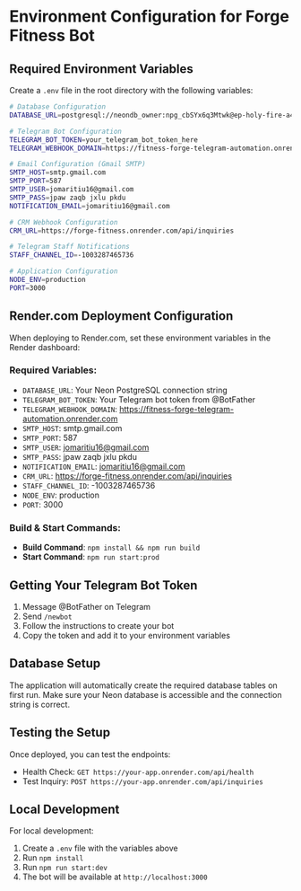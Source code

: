 # Environment Configuration for Forge Fitness Bot

## Required Environment Variables

Create a `.env` file in the root directory with the following variables:

```bash
# Database Configuration
DATABASE_URL=postgresql://neondb_owner:npg_cbSYx6q3Mtwk@ep-holy-fire-a44g93lx-pooler.us-east-1.aws.neon.tech/neondb?sslmode=require&channel_binding=require

# Telegram Bot Configuration
TELEGRAM_BOT_TOKEN=your_telegram_bot_token_here
TELEGRAM_WEBHOOK_DOMAIN=https://fitness-forge-telegram-automation.onrender.com

# Email Configuration (Gmail SMTP)
SMTP_HOST=smtp.gmail.com
SMTP_PORT=587
SMTP_USER=jomaritiu16@gmail.com
SMTP_PASS=jpaw zaqb jxlu pkdu
NOTIFICATION_EMAIL=jomaritiu16@gmail.com

# CRM Webhook Configuration
CRM_URL=https://forge-fitness.onrender.com/api/inquiries

# Telegram Staff Notifications
STAFF_CHANNEL_ID=-1003287465736

# Application Configuration
NODE_ENV=production
PORT=3000
```

## Render.com Deployment Configuration

When deploying to Render.com, set these environment variables in the Render dashboard:

### Required Variables:

- `DATABASE_URL`: Your Neon PostgreSQL connection string
- `TELEGRAM_BOT_TOKEN`: Your Telegram bot token from @BotFather
- `TELEGRAM_WEBHOOK_DOMAIN`: https://fitness-forge-telegram-automation.onrender.com
- `SMTP_HOST`: smtp.gmail.com
- `SMTP_PORT`: 587
- `SMTP_USER`: jomaritiu16@gmail.com
- `SMTP_PASS`: jpaw zaqb jxlu pkdu
- `NOTIFICATION_EMAIL`: jomaritiu16@gmail.com
- `CRM_URL`: https://forge-fitness.onrender.com/api/inquiries
- `STAFF_CHANNEL_ID`: -1003287465736
- `NODE_ENV`: production
- `PORT`: 3000

### Build & Start Commands:

- **Build Command**: `npm install && npm run build`
- **Start Command**: `npm run start:prod`

## Getting Your Telegram Bot Token

1. Message @BotFather on Telegram
2. Send `/newbot`
3. Follow the instructions to create your bot
4. Copy the token and add it to your environment variables

## Database Setup

The application will automatically create the required database tables on first run. Make sure your Neon database is accessible and the connection string is correct.

## Testing the Setup

Once deployed, you can test the endpoints:

- Health Check: `GET https://your-app.onrender.com/api/health`
- Test Inquiry: `POST https://your-app.onrender.com/api/inquiries`

## Local Development

For local development:

1. Create a `.env` file with the variables above
2. Run `npm install`
3. Run `npm run start:dev`
4. The bot will be available at `http://localhost:3000`
